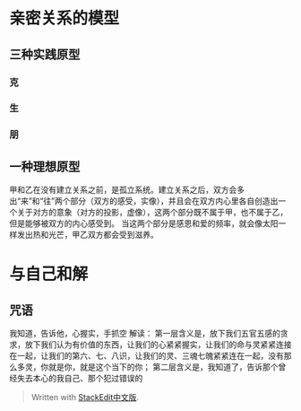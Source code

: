 
# 亲密关系的模型
## 三种实践原型
### 克

### 生


### 朋

## 一种理想原型
甲和乙在没有建立关系之前，是孤立系统。建立关系之后，双方会多出“来”和“往”两个部分（双方的感受，实像），并且会在双方内心里各自创造出一个关于对方的意象（对方的投影，虚像），这两个部分既不属于甲，也不属于乙，但是能够被双方的内心感受到。
当这两个部分是感恩和爱的频率，就会像太阳一样发出热和光芒，甲乙双方都会受到滋养。

# 与自己和解

## 咒语

 我知道，告诉他，心握实，手抓空
 解读：
 第一层含义是，放下我们五官五感的贪求，放下我们认为有价值的东西，让我们的心紧紧握实，让我们的命与灵紧紧连接在一起，让我们的第六、七、八识，让我们的灵、三魂七魄紧紧连在一起，没有那么多灵，你就是你，就是这个当下的你；
 第二层含义是，我知道了，告诉那个曾经失去本心的我自己、那个犯过错误的
> Written with [StackEdit中文版](https://stackedit.cn/).
<!--stackedit_data:
eyJoaXN0b3J5IjpbLTU1NzMxODY4OSwtMjY3MjMxODU0LDc1MD
kxMDMxOV19
-->